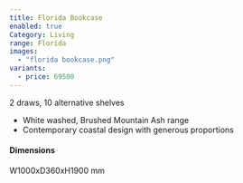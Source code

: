 ```yaml
---
title: Florida Bookcase
enabled: true
Category: Living
range: Florida
images:
  - "florida bookcase.png"
variants:
  - price: 69500
---
```

2 draws, 10 alternative shelves

* White washed, Brushed Mountain Ash range
* Contemporary coastal design with generous proportions

#### Dimensions

W1000xD360xH1900 mm
